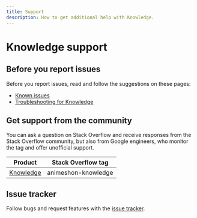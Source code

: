 ```yaml
---
title: Support
description: How to get additional help with Knowledge.
---
```


# Knowledge support

## Before you report issues

Before you report issues, read and follow the suggestions on these pages:

- [Known issues](/knowledge/docs/issues)
- [Troubleshooting for Knowledge](/knowledge/docs/troubleshooting)

## Get support from the community

You can ask a question on Stack Overflow and receive responses from the Stack Overflow community, but also from Google engineers, who monitor the tag and offer unofficial support.

| Product | Stack Overflow tag |
| --- | --- |
| [Knowledge](https://stackoverflow.com/questions/tagged/animeshon-knowledge) | animeshon-knowledge |

## Issue tracker

Follow bugs and request features with the [issue tracker](https://github.com/animeshon/issue-tracker/issues).
